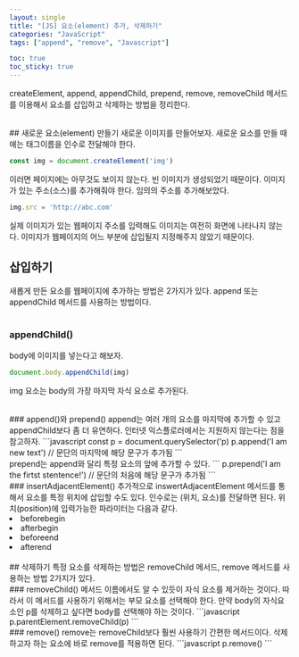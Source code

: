 ```yaml
---
layout: single
title: "[JS] 요소(element) 추가, 삭제하기"
categories: "JavaScript"
tags: ["append", "remove", "Javascript"]

toc: true
toc_sticky: true
---
```


createElement, append, appendChild, prepend, remove, removeChild 메서드를 이용해서 요소를 삽입하고 삭제하는 방법을 정리한다.

<br/>
## 새로운 요소(element) 만들기
새로운 이미지를 만들어보자. 새로운 요소를 만들 때에는 태그이름을 인수로 전달해야 한다.

```javascript
const img = document.createElement('img')
```
이러면 페이지에는 아무것도 보이지 않는다. 빈 이미지가 생성되었기 때문이다. 이미지가 있는 주소(소스)를 추가해줘야 한다. 임의의 주소를 추가해보았다.

```javascript
img.src = 'http://abc.com'
```
실제 이미지가 있는 웹페이지 주소를 입력해도 이미지는 여전히 화면에 나타나지 않는다. 이미지가 웹페이지의 어느 부분에 삽입될지 지정해주지 않았기 때문이다. 


## 삽입하기
새롭게 만든 요소를 웹페이지에 추가하는 방법은 2가지가 있다. append 또는 appendChild 메서드를 사용하는 방법이다.  
<br/>
### appendChild()
body에 이미지를 넣는다고 해보자.
```javascript
document.body.appendChild(img)
```
img 요소는 body의 가장 마지막 자식 요소로 추가된다. 

<br/>
### append()와 prepend()
append는 여러 개의 요소를 마지막에 추가할 수 있고 appendChild보다 좀 더 유연하다. 인터넷 익스플로러에서는 지원하지 않는다는 점을 참고하자.
```javascript
const p = document.querySelector('p)
p.append('I am new text') // 문단의 마지막에 해당 문구가 추가됨
```
<br/>
prepend는 append와 달리 특정 요소의 앞에 추가할 수 있다. 
```
p.prepend('I am the firtst stentence!') // 문단의 처음에 해당 문구가 추가됨
```
<br/>
### insertAdjacentElement()
추가적으로 inswertAdjacentElement 메서드를 통해서 요소를 특정 위치에 삽입할 수도 있다. 인수로는 (위치, 요소)를 전달하면 된다.
위치(position)에 입력가능한 파라미터는 다음과 같다. 
<br/>
<li>beforebegin</li>
<li>afterbegin</li>
<li>beforeend</li>
<li>afterend</li>

<br/>
## 삭제하기
특정 요소를 삭제하는 방법은 removeChild 메서드, remove 메서드를 사용하는 방법 2가지가 있다. 
<br/>
### removeChild()
메서드 이름에서도 알 수 있듯이 자식 요소를 제거하는 것이다. 따라서 이 메서드를 사용하기 위해서는 부모 요소를 선택해야 한다. 
만약 body의 자식요소인 p를 삭제하고 싶다면 body를 선택해야 하는 것이다.
```javascript
p.parentElement.removeChild(p)
```
<br/>
### remove()
remove는 removeChild보다 훨씬 사용하기 간편한 메서드이다. 삭제하고자 하는 요소에 바로 remove를 적용하면 된다.
```javascript
p.remove()
```
